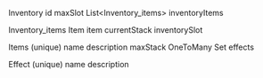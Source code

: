 Inventory 
id 
maxSlot
List<Inventory_items> inventoryItems

Inventory_items
Item item
currentStack
inventorySlot 

Items (unique)
name
description
maxStack 
OneToMany Set<Effet> effects


Effect (unique)
name
description
